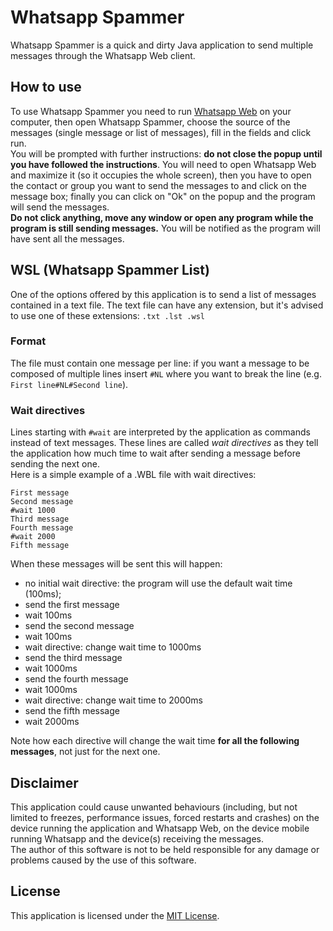 # Whatsapp Spammer
Whatsapp Spammer is a quick and dirty Java application to send multiple messages through the Whatsapp Web client.

## How to use
To use Whatsapp Spammer you need to run [Whatsapp Web](https://web.whatsapp.com) on your computer, then open Whatsapp Spammer, choose the source of the messages (single message or list of messages), fill in the fields and click run.  
You will be prompted with further instructions: **do not close the popup until you have followed the instructions**.
You will need to open Whatsapp Web and maximize it (so it occupies the whole screen), then you have to open the contact or group you want to send the messages to and click on the message box; finally you can click on "Ok" on the popup and the program will send the messages.  
**Do not click anything, move any window or open any program while the program is still sending messages.** You will be notified as the program will have sent all the messages.

## WSL (Whatsapp Spammer List)
One of the options offered by this application is to send a list of messages contained in a text file. The text file can have any extension, but it's advised to use one of these extensions: ```.txt .lst .wsl```  

### Format
The file must contain one message per line: if you want a message to be composed of multiple lines insert ```#NL``` where you want to break the line (e.g. ```First line#NL#Second line```).

### Wait directives
Lines starting with ```#wait``` are interpreted by the application as commands instead of text messages. These lines are called _wait directives_ as they tell the application how much time to wait after sending a message before sending the next one.  
Here is a simple example of a .WBL file with wait directives:  
```
First message
Second message
#wait 1000
Third message
Fourth message
#wait 2000
Fifth message
```

When these messages will be sent this will happen:
-   no initial wait directive: the program will use the default wait time (100ms);
-   send the first message
-   wait 100ms
-   send the second message
-   wait 100ms
-   wait directive: change wait time to 1000ms
-   send the third message
-   wait 1000ms
-   send the fourth message
-   wait 1000ms
-   wait directive: change wait time to 2000ms
-   send the fifth message
-   wait 2000ms

Note how each directive will change the wait time **for all the following messages**, not just for the next one.

## Disclaimer
This application could cause unwanted behaviours (including, but not limited to freezes, performance issues, forced restarts and crashes) on the device running the application and Whatsapp Web, on the device mobile running Whatsapp and the device(s) receiving the messages.  
The author of this software is not to be held responsible for any damage or problems caused by the use of this software.

## License
This application is licensed under the [MIT License](https://github.com/GioBonvi/WhatsappSpammer/blob/master/LICENSE).
